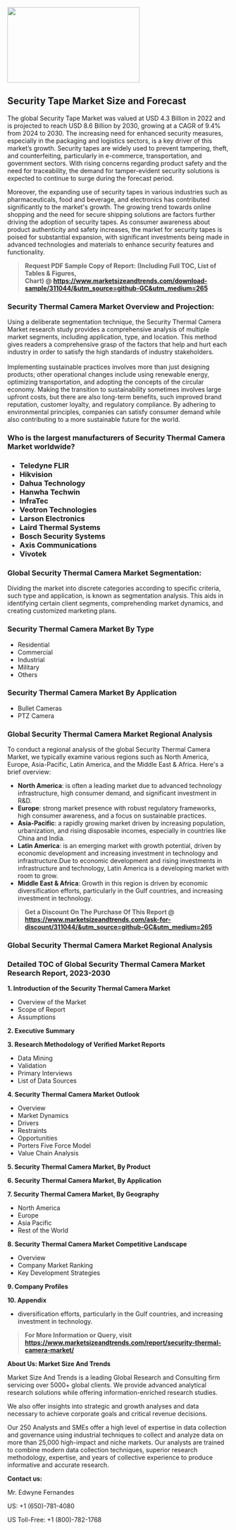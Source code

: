 <p><img class="alignnone size-medium wp-image-20088" src="https://ffe5etoiles.com/wp-content/uploads/2024/12/MST1-300x171.png" alt="" width="300" height="171" /></p><h2>Security Tape Market Size and Forecast</h2><p>The global Security Tape Market was valued at USD 4.3 Billion in 2022 and is projected to reach USD 8.6 Billion by 2030, growing at a CAGR of 9.4% from 2024 to 2030. The increasing need for enhanced security measures, especially in the packaging and logistics sectors, is a key driver of this market’s growth. Security tapes are widely used to prevent tampering, theft, and counterfeiting, particularly in e-commerce, transportation, and government sectors. With rising concerns regarding product safety and the need for traceability, the demand for tamper-evident security solutions is expected to continue to surge during the forecast period.</p><p>Moreover, the expanding use of security tapes in various industries such as pharmaceuticals, food and beverage, and electronics has contributed significantly to the market's growth. The growing trend towards online shopping and the need for secure shipping solutions are factors further driving the adoption of security tapes. As consumer awareness about product authenticity and safety increases, the market for security tapes is poised for substantial expansion, with significant investments being made in advanced technologies and materials to enhance security features and functionality.</p></p><blockquote id="" class=""><strong>Request PDF Sample Copy of Report: (Including Full TOC, List of Tables &amp; Figures, Chart)&nbsp;@&nbsp;<strong><a href="https://www.marketsizeandtrends.com/download-sample/311044/&utm_source=github-GC&utm_medium=265" target="_blank">https://www.marketsizeandtrends.com/download-sample/311044/&utm_source=github-GC&utm_medium=265</a></strong></strong></blockquote><h3 id="" class="">Security Thermal Camera Market&nbsp;Overview and Projection:</h3><p id="" class="">Using a deliberate segmentation technique, the Security Thermal Camera Market research study provides a comprehensive analysis of multiple market segments, including application, type, and location. This method gives readers a comprehensive grasp of the factors that help and hurt each industry in order to satisfy the high standards of industry stakeholders. <br /> <br />Implementing sustainable practices involves more than just designing products; other operational changes include using renewable energy, optimizing transportation, and adopting the concepts of the circular economy. Making the transition to sustainability sometimes involves large upfront costs, but there are also long-term benefits, such improved brand reputation, customer loyalty, and regulatory compliance. By adhering to environmental principles, companies can satisfy consumer demand while also contributing to a more sustainable future for the world.</p><h3 id="" class="">Who is the largest manufacturers of&nbsp;Security Thermal Camera Market worldwide?</h3><h3 class=""><p><ul><li>Teledyne FLIR </li><li> Hikvision </li><li> Dahua Technology </li><li> Hanwha Techwin </li><li> InfraTec </li><li> Veotron Technologies </li><li> Larson Electronics </li><li> Laird Thermal Systems </li><li> Bosch Security Systems </li><li> Axis Communications </li><li> Vivotek</li></ul></p></h3><h3 id="" class="">Global&nbsp;Security Thermal Camera Market Segmentation:</h3><p id="" class="">Dividing the market into discrete categories according to specific criteria, such type and application, is known as segmentation analysis. This aids in identifying certain client segments, comprehending market dynamics, and creating customized marketing plans.</p><h3 id="" class="">Security Thermal Camera Market&nbsp;By Type</h3><p><p><ul><li>Residential</li><li> Commercial</li><li> Industrial</li><li> Military</li><li> Others</p></li></ul></p></p><h3 id="" class="">Security Thermal Camera Market&nbsp;By Application</h3><p class=""><p><ul><li>Bullet Cameras</li><li> PTZ Camera</li></ul></p></p><h3 id="" class="">Global Security Thermal Camera Market Regional Analysis</h3><p id="" class="">To conduct a regional analysis of the global Security Thermal Camera Market, we typically examine various regions such as North America, Europe, Asia-Pacific, Latin America, and the Middle East &amp; Africa. Here's a brief overview:</p><ul><li><strong>North America</strong>: is often a leading market due to advanced technology infrastructure, high consumer demand, and significant investment in R&amp;D.</li><li><strong>Europe</strong>: strong market presence with robust regulatory frameworks, high consumer awareness, and a focus on sustainable practices.</li><li><strong>Asia-Pacific</strong>: a rapidly growing market driven by increasing population, urbanization, and rising disposable incomes, especially in countries like China and India.</li><li><strong>Latin America</strong>: is an emerging market with growth potential, driven by economic development and increasing investment in technology and infrastructure.Due to economic development and rising investments in infrastructure and technology, Latin America is a developing market with room to grow.</li><li><strong>Middle East &amp; Africa</strong>: Growth in this region is driven by economic diversification efforts, particularly in the Gulf countries, and increasing investment in technology.</li></ul><blockquote id="" class=""><strong>Get a Discount On The Purchase Of This Report @ <strong><a href="https://www.marketsizeandtrends.com/ask-for-discount/311044/&utm_source=github-GC&utm_medium=265" target="_blank">https://www.marketsizeandtrends.com/ask-for-discount/311044/&utm_source=github-GC&utm_medium=265</a></strong></strong></blockquote><h3 id="" class="">Global Security Thermal Camera Market Regional Analysis</h3><h3 id="" class="">Detailed TOC of Global Security Thermal Camera Market Research Report, 2023-2030</h3><p id="" class=""><strong>1. Introduction of the Security Thermal Camera Market</strong></p><ul><li>Overview of the Market</li><li>Scope of Report</li><li>Assumptions</li></ul><p id="" class=""><strong>2. Executive Summary</strong></p><p id="" class=""><strong>3. Research Methodology of Verified Market Reports</strong></p><ul><li>Data Mining</li><li>Validation</li><li>Primary Interviews</li><li>List of Data Sources</li></ul><p id="" class=""><strong>4. Security Thermal Camera Market Outlook</strong></p><ul><li>Overview</li><li>Market Dynamics</li><li>Drivers</li><li>Restraints</li><li>Opportunities</li><li>Porters Five Force Model</li><li>Value Chain Analysis</li></ul><p id="" class=""><strong>5. Security Thermal Camera Market, By Product</strong></p><p id="" class=""><strong>6. Security Thermal Camera Market, By Application</strong></p><p id="" class=""><strong>7. Security Thermal Camera Market, By Geography</strong></p><ul><li>North America</li><li>Europe</li><li>Asia Pacific</li><li>Rest of the World</li></ul><p id="" class=""><strong>8. Security Thermal Camera Market Competitive Landscape</strong></p><ul><li>Overview</li><li>Company Market Ranking</li><li>Key Development Strategies</li></ul><p id="" class=""><strong>9. Company Profiles</strong></p><p id="" class=""><strong>10. Appendix</strong></p><ul><li>diversification efforts, particularly in the Gulf countries, and increasing investment in technology.</li></ul><blockquote id="" class=""><strong>For More Information or Query, visit <strong><strong><a href="https://www.marketsizeandtrends.com/report/security-thermal-camera-market/" target="_blank">https://www.marketsizeandtrends.com/report/security-thermal-camera-market/</a></strong></strong></strong></blockquote><p id="" class=""><strong>About Us: Market Size And Trends</strong></p><p id="" class="">Market Size And Trends is a leading Global Research and Consulting firm servicing over 5000+ global clients. We provide advanced analytical research solutions while offering information-enriched research studies.</p><p id="" class="">We also offer insights into strategic and growth analyses and data necessary to achieve corporate goals and critical revenue decisions.</p><p id="" class="">Our 250 Analysts and SMEs offer a high level of expertise in data collection and governance using industrial techniques to collect and analyze data on more than 25,000 high-impact and niche markets. Our analysts are trained to combine modern data collection techniques, superior research methodology, expertise, and years of collective experience to produce informative and accurate research.</p><p id="" class=""><strong>Contact us:</strong></p><p id="" class="">Mr. Edwyne Fernandes</p><p id="" class="">US: +1 (650)-781-4080</p><p id="" class="">US Toll-Free: +1 (800)-782-1768</p>
